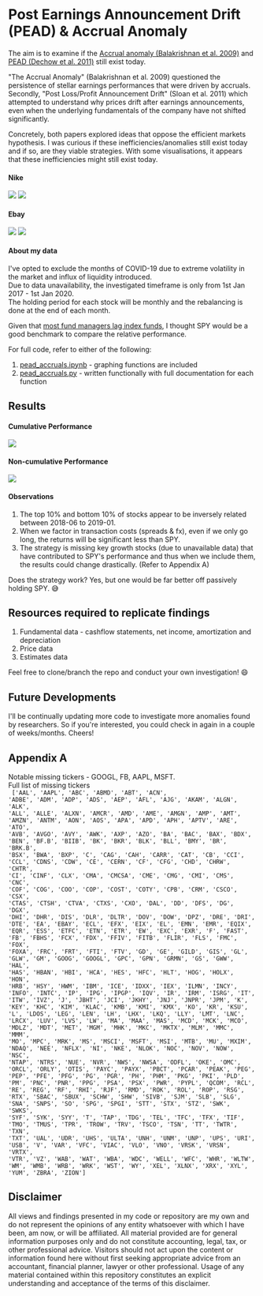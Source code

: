 # Post Earnings Announcement Drift (PEAD) & Accrual Anomaly

The aim is to examine if the [Accrual anomaly (Balakrishnan et al. 2009)](https://papers.ssrn.com/sol3/papers.cfm?abstract_id=1793364) and [PEAD (Dechow et al. 2011)](https://papers.ssrn.com/sol3/papers.cfm?abstract_id=1510321) still exist today. 

"The Accrual Anomaly" (Balakrishnan et al. 2009) questioned the persistence of stellar earnings performances that were driven by accruals. Secondly, "Post Loss/Profit Announcement Drift" (Sloan et al. 2011) which attempted to understand why prices drift after earnings announcements, even when the underlying fundamentals of the company have not shifted significantly.

Concretely, both papers explored ideas that oppose the efficient markets hypothesis. I was curious if these inefficiencies/anomalies still exist today and if so, are they viable strategies. With some visualisations, it appears that these inefficiencies might still exist today.

#### Nike
![](Images/nke_pead.png)
![](Images/nke_tacc.png)

#### Ebay
![](Images/ebay_tacc.png)
![](Images/ebay_pead.png)

#### About my data
I've opted to exclude the months of COVID-19 due to extreme volatility in the market and influx of liquidity introduced.<br>
Due to data unavailability, the investigated timeframe is only from 1st Jan 2017 - 1st Jan 2020. <br>
The holding period for each stock will be monthly and the rebalancing is done at the end of each month. <br>

Given that [most fund managers lag index funds](https://www.marketwatch.com/story/why-way-fewer-actively-managed-funds-beat-the-sp-than-we-thought-2017-04-24), I thought SPY would be a good benchmark to compare the relative performance. <br>

For full code, refer to either of the following:
1. [pead_accruals.ipynb](pead_accruals.ipynb) - graphing functions are included 
2. [pead_accruals.py](pead_accruals.py) - written functionally with full documentation for each function

## Results 
#### Cumulative Performance
![](Images/cumulative_performance.png)

#### Non-cumulative Performance
![](Images/non_cumulative_performance.png)

#### Observations
1. The top 10% and bottom 10% of stocks appear to be inversely related between 2018-06 to 2019-01.
2. When we factor in transaction costs (spreads & fx), even if we only go long, the returns will be significant less than SPY. 
3. The strategy is missing key growth stocks (due to unavailable data) that have contributed to SPY's performance and thus when we include them, the results could change drastically. (Refer to Appendix A)

Does the strategy work? Yes, but one would be far better off passively holding SPY. :sweat_smile:

## Resources required to replicate findings
1. Fundamental data - cashflow statements, net income, amortization and depreciation
2. Price data
3. Estimates data 

Feel free to clone/branch the repo and conduct your own investigation! :smile:

## Future Developments
I'll be continually updating more code to investigate more anomalies found by researchers. So if you're interested, you could check in again in a couple of weeks/months. Cheers!

## Appendix A 
Notable missing tickers - GOOGL, FB, AAPL, MSFT. <br>
Full list of missing tickers <br>
<code>
['AAL', 'AAPL', 'ABC', 'ABMD', 'ABT', 'ACN', 'ADBE', 'ADM', 'ADP', 'ADS', 'AEP', 'AFL', 'AJG', 'AKAM', 'ALGN', 'ALK', 'ALL', 'ALLE', 'ALXN', 'AMCR', 'AMD', 'AME', 'AMGN', 'AMP', 'AMT', 'AMZN', 'ANTM', 'AON', 'AOS', 'APA', 'APD', 'APH', 'APTV', 'ARE', 'ATO', 'AVB', 'AVGO', 'AVY', 'AWK', 'AXP', 'AZO', 'BA', 'BAC', 'BAX', 'BDX', 'BEN', 'BF.B', 'BIIB', 'BK', 'BKR', 'BLK', 'BLL', 'BMY', 'BR', 'BRK.B', 'BSX', 'BWA', 'BXP', 'C', 'CAG', 'CAH', 'CARR', 'CAT', 'CB', 'CCI', 'CCL', 'CDNS', 'CDW', 'CE', 'CERN', 'CF', 'CFG', 'CHD', 'CHRW', 'CHTR', 'CI', 'CINF', 'CLX', 'CMA', 'CMCSA', 'CME', 'CMG', 'CMI', 'CMS', 'CNC', 'COF', 'COG', 'COO', 'COP', 'COST', 'COTY', 'CPB', 'CRM', 'CSCO', 'CSX', 'CTAS', 'CTSH', 'CTVA', 'CTXS', 'CXO', 'DAL', 'DD', 'DFS', 'DG', 'DGX', 'DHI', 'DHR', 'DIS', 'DLR', 'DLTR', 'DOV', 'DOW', 'DPZ', 'DRE', 'DRI', 'DTE', 'EA', 'EBAY', 'ECL', 'EFX', 'EIX', 'EL', 'EMN', 'EMR', 'EQIX', 'EQR', 'ESS', 'ETFC', 'ETN', 'ETR', 'EW', 'EXC', 'EXR', 'F', 'FAST', 'FB', 'FBHS', 'FCX', 'FDX', 'FFIV', 'FITB', 'FLIR', 'FLS', 'FMC', 'FOX', 'FOXA', 'FRC', 'FRT', 'FTI', 'FTV', 'GD', 'GE', 'GILD', 'GIS', 'GL', 'GLW', 'GM', 'GOOG', 'GOOGL', 'GPC', 'GPN', 'GRMN', 'GS', 'GWW', 'HAL', 'HAS', 'HBAN', 'HBI', 'HCA', 'HES', 'HFC', 'HLT', 'HOG', 'HOLX', 'HON', 'HRB', 'HSY', 'HWM', 'IBM', 'ICE', 'IDXX', 'IEX', 'ILMN', 'INCY', 'INFO', 'INTC', 'IP', 'IPG', 'IPGP', 'IQV', 'IR', 'IRM', 'ISRG', 'IT', 'ITW', 'IVZ', 'J', 'JBHT', 'JCI', 'JKHY', 'JNJ', 'JNPR', 'JPM', 'K', 'KEY', 'KHC', 'KIM', 'KLAC', 'KMB', 'KMI', 'KMX', 'KO', 'KR', 'KSU', 'L', 'LDOS', 'LEG', 'LEN', 'LH', 'LHX', 'LKQ', 'LLY', 'LMT', 'LNC', 'LRCX', 'LUV', 'LVS', 'LW', 'MA', 'MAA', 'MAS', 'MCD', 'MCK', 'MCO', 'MDLZ', 'MDT', 'MET', 'MGM', 'MHK', 'MKC', 'MKTX', 'MLM', 'MMC', 'MMM', 'MO', 'MPC', 'MRK', 'MS', 'MSCI', 'MSFT', 'MSI', 'MTB', 'MU', 'MXIM', 'NDAQ', 'NEE', 'NFLX', 'NI', 'NKE', 'NLOK', 'NOC', 'NOV', 'NOW', 'NSC', 'NTAP', 'NTRS', 'NUE', 'NVR', 'NWS', 'NWSA', 'ODFL', 'OKE', 'OMC', 'ORCL', 'ORLY', 'OTIS', 'PAYC', 'PAYX', 'PBCT', 'PCAR', 'PEAK', 'PEG', 'PEP', 'PFE', 'PFG', 'PG', 'PGR', 'PH', 'PHM', 'PKG', 'PKI', 'PLD', 'PM', 'PNC', 'PNR', 'PPG', 'PSA', 'PSX', 'PWR', 'PYPL', 'QCOM', 'RCL', 'RE', 'REG', 'RF', 'RHI', 'RJF', 'RMD', 'ROK', 'ROL', 'ROP', 'RSG', 'RTX', 'SBAC', 'SBUX', 'SCHW', 'SHW', 'SIVB', 'SJM', 'SLB', 'SLG', 'SNA', 'SNPS', 'SO', 'SPG', 'SPGI', 'STT', 'STX', 'STZ', 'SWK', 'SWKS', 'SYF', 'SYK', 'SYY', 'T', 'TAP', 'TDG', 'TEL', 'TFC', 'TFX', 'TIF', 'TMO', 'TMUS', 'TPR', 'TROW', 'TRV', 'TSCO', 'TSN', 'TT', 'TWTR', 'TXN', 'TXT', 'UAL', 'UDR', 'UHS', 'ULTA', 'UNH', 'UNM', 'UNP', 'UPS', 'URI', 'USB', 'V', 'VAR', 'VFC', 'VIAC', 'VLO', 'VNO', 'VRSK', 'VRSN', 'VRTX', 'VTR', 'VZ', 'WAB', 'WAT', 'WBA', 'WDC', 'WELL', 'WFC', 'WHR', 'WLTW', 'WM', 'WMB', 'WRB', 'WRK', 'WST', 'WY', 'XEL', 'XLNX', 'XRX', 'XYL', 'YUM', 'ZBRA', 'ZION']</code>

## Disclaimer
All views and findings presented in my code or repository are my own and do not represent the opinions of any entity whatsoever with which I have been, am now, or will be affiliated. All material provided are for general information purposes only and do not constitute accounting, legal, tax, or other professional advice. Visitors should not act upon the content or information found here without first seeking appropriate advice from an accountant, financial planner, lawyer or other professional. Usage of any material contained within this repository constitutes an explicit understanding and acceptance of the terms of this disclaimer. 
